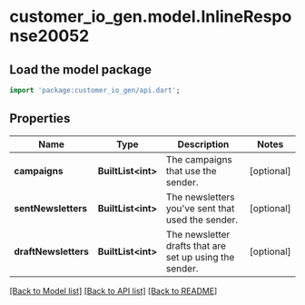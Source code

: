 # customer_io_gen.model.InlineResponse20052

## Load the model package
```dart
import 'package:customer_io_gen/api.dart';
```

## Properties
Name | Type | Description | Notes
------------ | ------------- | ------------- | -------------
**campaigns** | **BuiltList&lt;int&gt;** | The campaigns that use the sender. | [optional] 
**sentNewsletters** | **BuiltList&lt;int&gt;** | The newsletters you've sent that used the sender. | [optional] 
**draftNewsletters** | **BuiltList&lt;int&gt;** | The newsletter drafts that are set up using the sender. | [optional] 

[[Back to Model list]](../README.md#documentation-for-models) [[Back to API list]](../README.md#documentation-for-api-endpoints) [[Back to README]](../README.md)



